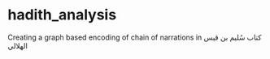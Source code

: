 # hadith_analysis
Creating a graph based encoding of chain of narrations in  کتاب سُليم بن قيس الهلالي
